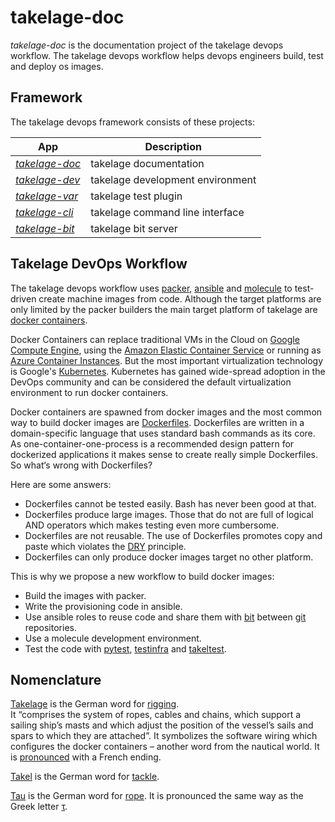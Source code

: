 # takelage-doc

*takelage-doc* is the documentation project 
of the takelage devops workflow.
The takelage devops workflow helps devops engineers
build, test and deploy os images.

## Framework

The takelage devops framework consists of these projects:

| App | Description |
| --- | ----------- |
| *[takelage-doc](https://github.com/geospin-takelage/takelage-dev)* | takelage documentation |
| *[takelage-dev](https://github.com/geospin-takelage/takelage-dev)* | takelage development environment |
| *[takelage-var](https://github.com/geospin-takelage/takelage-var)* | takelage test plugin |
| *[takelage-cli](https://github.com/geospin-takelage/takelage-cli)* | takelage command line interface |
| *[takelage-bit](https://github.com/geospin-takelage/takelage-bit)* | takelage bit server | 

## Takelage DevOps Workflow

The takelage devops workflow uses
[packer](https://packer.io/docs/builders/index.html), 
[ansible](https://docs.ansible.com/) and 
[molecule](https://molecule.readthedocs.io/)
to test-driven create machine images from code.
Although the target platforms are only limited 
by the packer builders the main target platform
of takelage are 
[docker containers](https://www.docker.com/resources/what-container).

Docker Containers can replace traditional VMs in the Cloud on 
[Google Compute Engine](https://cloud.google.com/compute/docs/containers),
using the
[Amazon Elastic Container Service](https://docs.aws.amazon.com/AmazonECS/latest/developerguide/docker-basics.html)
or running as
[Azure Container Instances](https://azure.microsoft.com/en-us/services/container-instances/).
But the most important virtualization technology is
Google's [Kubernetes](https://kubernetes.io/).
Kubernetes has gained wide-spread adoption in the DevOps community
and can be considered the default virtualization
environment to run docker containers.

Docker containers are spawned from docker images and the
most common way to build docker images are
[Dockerfiles](https://docs.docker.com/engine/reference/builder/).
Dockerfiles are written in a domain-specific language that uses 
standard bash commands as its core. 
As one-container-one-process is a recommended design pattern
for dockerized applications it makes sense to create really simple 
Dockerfiles. So what‘s wrong with Dockerfiles?

Here are some answers:

- Dockerfiles cannot be tested easily. Bash has never been good at that.
- Dockerfiles produce large images. Those that do not are full of logical AND
  operators which makes testing even more cumbersome.
- Dockerfiles are not reusable. The use of Dockerfiles promotes copy and paste
  which violates the 
  [DRY](https://en.wikipedia.org/wiki/Don't_repeat_yourself)
  principle.
- Dockerfiles can only produce docker images target no other platform. 

This is why we propose a new workflow to build docker images:

- Build the images with packer.
- Write the provisioning code in ansible.
- Use ansible roles to reuse code and share them with 
  [bit](https://bit.dev) between 
  [git](https://git-scm.com) repositories.
- Use a molecule development environment.
- Test the code with 
  [pytest](https://docs.pytest.org/en/latest/), 
  [testinfra](https://testinfra.readthedocs.io/en/latest/) and 
  [takeltest](https://github.com/geospin-takelage/takelage-var).

## Nomenclature

[Takelage](https://de.wikipedia.org/wiki/Takelage) is the German word for
[rigging](https://en.wikipedia.org/wiki/Rigging).  
It “comprises the system of ropes, cables and chains, 
which support a sailing ship’s masts 
and which adjust the position of the vessel’s 
sails and spars to which they are attached”. 
It symbolizes the software wiring 
which configures the docker containers – 
another word from the nautical world.
It is 
[pronounced](https://cdn.duden.de/_media_/audio/ID4112295_148090832.mp3)
with a French ending.

[Takel](https://de.wikipedia.org/wiki/Talje) is the German word for 
[tackle](https://en.wikipedia.org/wiki/Block_and_tackle).

[Tau](https://de.wikipedia.org/wiki/Tauwerk) is the German word for 
[rope](https://en.wikipedia.org/wiki/Rope). 
It is pronounced the same way as the Greek letter [τ](https://en.wikipedia.org/wiki/Tau).
